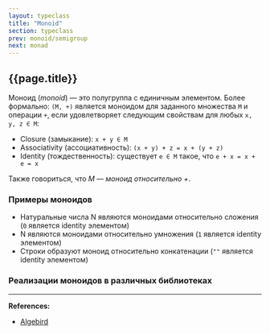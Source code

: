 ```yaml
---
layout: typeclass
title: "Monoid"
section: typeclass
prev: monoid/semigroup
next: monad
---
```


## {{page.title}}

Моноид (_monoid_) — это полугруппа с единичным элементом.
Более формально: `(M, +)` является моноидом для заданного множества `M` и операции `+`,
если удовлетворяет следующим свойствам для любых `x, y, z ∈ M`:
- Closure (замыкание): `x + y ∈ M`
- Associativity (ассоциативность): `(x + y) + z = x + (y + z)`
- Identity (тождественность): существует `e ∈ M` такое, что `e + x = x + e = x`

Также говориться, что _M — моноид относительно +_.

### Примеры моноидов

- Натуральные числа N являются моноидами относительно сложения (`0` является identity элементом)
- N являются моноидами относительно умножения (`1` является identity элементом)
- Строки образуют моноид относительно конкатенации (`""` является identity элементом)


### Реализации моноидов в различных библиотеках


---

**References:**
- [Algebird](https://twitter.github.io/algebird/typeclasses/monoid.html)
